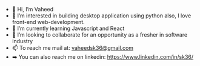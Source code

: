 - 👋 Hi, I’m Vaheed
- 👀 I’m interested in building desktop application using python also, I love front-end web-development.
- 🌱 I’m currently learning Javascript and React
- 💞️ I’m looking to collaborate for an opportunity as a fresher in software industry
- 📫 To reach me mail at: vaheedsk36@gmail.com
- ➡️ You can also reach me on linkedin: https://www.linkedin.com/in/sk36/

<!---
vaheedsk36/vaheedsk36 is a ✨ special ✨ repository because its `README.md` (this file) appears on your GitHub profile.
You can click the Preview link to take a look at your changes.
--->
